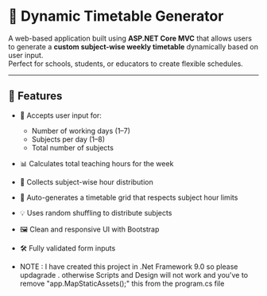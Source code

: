 # 📅 Dynamic Timetable Generator

A web-based application built using **ASP.NET Core MVC** that allows users to generate a **custom subject-wise weekly timetable** dynamically based on user input.  
Perfect for schools, students, or educators to create flexible schedules.

---

## 🚀 Features

- 🎯 Accepts user input for:
  - Number of working days (1–7)
  - Subjects per day (1–8)
  - Total number of subjects
- 📊 Calculates total teaching hours for the week
- 🧾 Collects subject-wise hour distribution
- 🧠 Auto-generates a timetable grid that respects subject hour limits
- 💡 Uses random shuffling to distribute subjects
- 🖼️ Clean and responsive UI with Bootstrap
- 🛠️ Fully validated form inputs


 
 - NOTE : I have created this project in .Net Framework 9.0  so please updagrade . otherwise Scripts and Design will not work and you've to remove "app.MapStaticAssets();" this from the  program.cs file 